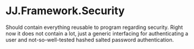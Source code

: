 ﻿JJ.Framework.Security 
=====================

Should contain everything reusable to program regarding security. Right now it does not contain a lot, just a generic interfacing for authenticating a user and not-so-well-tested hashed salted password authentication.